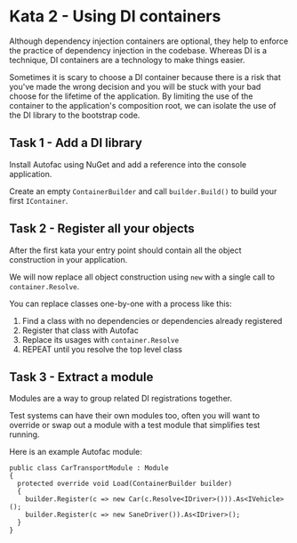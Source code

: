 # Kata 2 - Using DI containers

Although dependency injection containers are optional, they help to enforce the practice of dependency injection in the codebase. Whereas DI is a technique, DI containers are a technology to make things easier.

Sometimes it is scary to choose a DI container because there is a risk that you've made the wrong decision and you will be stuck with your bad choose for the lifetime of the application. By limiting the use of the container to the application's composition root, we can isolate the use of the DI library to the bootstrap code.

## Task 1 - Add a DI library

Install Autofac using NuGet and add a reference into the console application.

Create an empty `ContainerBuilder` and call `builder.Build()` to build your first `IContainer`.

## Task 2 - Register all your objects

After the first kata your entry point should contain all the object construction in your application.

We will now replace all object construction using `new` with a single call to `container.Resolve`.

You can replace classes one-by-one with a process like this:

1. Find a class with no dependencies or dependencies already registered
2. Register that class with Autofac
3. Replace its usages with `container.Resolve`
4. REPEAT until you resolve the top level class

## Task 3 - Extract a module

Modules are a way to group related DI registrations together.

Test systems can have their own modules too, often you will want to override or swap out a module with a test module that simplifies test running.

Here is an example Autofac module:

```
public class CarTransportModule : Module
{
  protected override void Load(ContainerBuilder builder)
  {
    builder.Register(c => new Car(c.Resolve<IDriver>())).As<IVehicle>();
    builder.Register(c => new SaneDriver()).As<IDriver>();
  }
}
```
